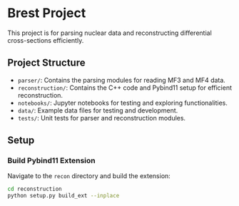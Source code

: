 # Brest Project

This project is for parsing nuclear data and reconstructing differential cross-sections efficiently.

## Project Structure

- `parser/`: Contains the parsing modules for reading MF3 and MF4 data.
- `reconstruction/`: Contains the C++ code and Pybind11 setup for efficient reconstruction.
- `notebooks/`: Jupyter notebooks for testing and exploring functionalities.
- `data/`: Example data files for testing and development.
- `tests/`: Unit tests for parser and reconstruction modules.

## Setup

### Build Pybind11 Extension

Navigate to the `recon` directory and build the extension:

```sh
cd reconstruction
python setup.py build_ext --inplace
